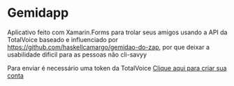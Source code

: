 # Gemidapp

Aplicativo feito com Xamarin.Forms para trolar seus amigos usando a API da TotalVoice
baseado e influenciado por https://github.com/haskellcamargo/gemidao-do-zap, por que deixar 
a usabilidade dificil para as pessoas não cli-savyy

Para enviar é necessário uma token da TotalVoice
[Clique aqui para criar sua conta](https://api2.totalvoice.com.br/painel/signup.php)
